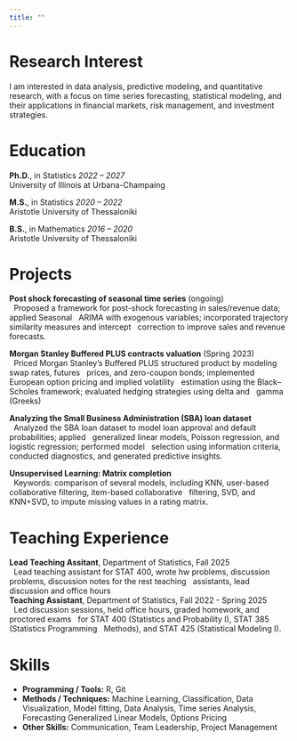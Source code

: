 ```yaml
---
title: ""
---
```


# Research Interest

I am interested in data analysis, predictive modeling, and quantitative research, with a focus on
time series forecasting, statistical modeling, and their applications in financial markets, risk
management, and investment strategies.

# Education

**Ph.D.**, in Statistics *2022 – 2027*<br>
University of Illinois at Urbana-Champaing 

**M.S.**, in Statistics *2020 – 2022*<br>
Aristotle University of Thessaloniki

**B.S.**, in Mathematics  *2016 – 2020*<br>
Aristotle University of Thessaloniki

# Projects

**Post shock forecasting of seasonal time series** (ongoing)<br>
&nbsp;&nbsp;Proposed a framework for post-shock forecasting in sales/revenue data; applied Seasonal
&nbsp;&nbsp;ARIMA with exogenous variables; incorporated trajectory similarity measures and intercept
&nbsp;&nbsp;correction to improve sales and revenue forecasts.
  
**Morgan Stanley Buffered PLUS contracts valuation** (Spring 2023)<br>
&nbsp;&nbsp;Priced Morgan Stanley’s Buffered PLUS structured product by modeling swap rates, futures
&nbsp;&nbsp;prices, and zero-coupon bonds; implemented European option pricing and implied volatility
&nbsp;&nbsp;estimation using the Black–Scholes framework; evaluated hedging strategies using delta and
&nbsp;&nbsp;gamma (Greeks)
  
**Analyzing the Small Business Administration (SBA) loan dataset**<br>
&nbsp;&nbsp;Analyzed the SBA loan dataset to model loan approval and default probabilities; applied
&nbsp;&nbsp;generalized linear models, Poisson regression, and logistic regression; performed model
&nbsp;&nbsp;selection using information criteria, conducted diagnostics, and generated predictive insights.
  
**Unsupervised Learning: Matrix completion**<br>
&nbsp;&nbsp;Keywords: comparison of several models, including KNN, user-based collaborative filtering, item-based collaborative &nbsp;&nbsp;filtering, SVD, and KNN+SVD, to impute missing values in a rating matrix. 

# Teaching Experience

**Lead Teaching Assitant**,  Department of Statistics, Fall 2025<br>
&nbsp;&nbsp;Lead teaching assistant for STAT 400, wrote hw problems, discussion problems, discussion notes for the rest teaching &nbsp;&nbsp;assistants, lead discussion and office hours  
**Teaching Assistant**, Department of Statistics, Fall 2022 - Spring 2025<br>
&nbsp;&nbsp;Led discussion sessions, held office hours, graded homework, and proctored exams
&nbsp;&nbsp;for STAT 400 (Statistics and Probability I), STAT 385 (Statistics Programming
&nbsp;&nbsp;Methods), and STAT 425 (Statistical Modeling I).

# Skills

- **Programming / Tools:** R, Git  
- **Methods / Techniques:** Machine Learning, Classification, Data Visualization, Model fitting, Data Analysis, Time series Analysis, Forecasting Generalized Linear Models, Options Pricing  
- **Other Skills:** Communication, Team Leadership, Project Management 
